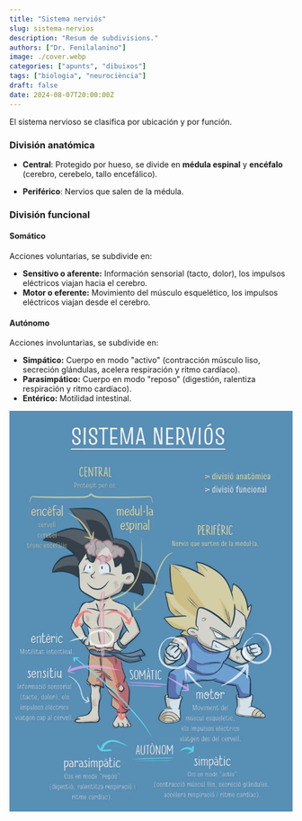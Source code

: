 ```yaml
---
title: "Sistema nerviós"
slug: sistema-nervios
description: "Resum de subdivisions."
authors: ["Dr. Fenilalanino"]
image: ./cover.webp
categories: ["apunts", "dibuixos"]
tags: ["biologia", "neurociència"]
draft: false
date: 2024-08-07T20:00:00Z
---
```


El sistema nervioso se clasifica por ubicación y por función.

### División anatómica

- **Central**: Protegido por hueso, se divide en **médula espinal** y **encéfalo** (cerebro, cerebelo, tallo encefálico).

- **Periférico**: Nervios que salen de la médula.


### División funcional

#### Somático
Acciones voluntarias, se subdivide en:

  - **Sensitivo o aferente:** Información sensorial (tacto, dolor), los impulsos eléctricos viajan hacia el cerebro.
  - **Motor o eferente:** Movimiento del músculo esquelético, los impulsos eléctricos viajan desde el cerebro.

#### Autónomo
Acciones involuntarias, se subdivide en:

  - **Simpático:** Cuerpo en modo "activo" (contracción músculo liso, secreción glándulas, acelera respiración y ritmo cardíaco).
  - **Parasimpático:** Cuerpo en modo "reposo" (digestión, ralentiza respiración y ritmo cardíaco).
  - **Entérico:** Motilidad intestinal.


![Sistema nerviós diagrama](sistema_nervios.webp "Sistema nerviós diagrama")
